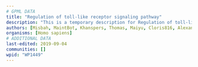 ```yaml
---
# GPML DATA
title: "Regulation of toll-like receptor signaling pathway"
description: "This is a temporary description for Regulation of toll-like receptor signaling pathway"
authors: [Misbah, MaintBot, Khanspers, Thomas, Maiyu, Cloris816, AlexanderPico, Egonw, Zari, DeSl, Marvin M2]
organisms: [Homo sapiens]
# ADDITIONAL DATA
last-edited: 2019-09-04
communities: []
wpid: "WP1449"
---
```

